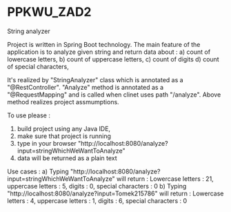 # PPKWU_ZAD2

String analyzer

Project is written in Spring Boot technology. The main feature of the application is to analyze given string and return data about : 
a) count of lowercase letters,
b) count of uppercase letters,
c) count of digits
d) count of special characters,


It's realized by "StringAnalyzer" class which is annotated as a "@RestController". 
"Analyze" method is annotated as a "@RequestMapping" and is called when clinet uses path "/analyze".
Above method realizes project assmumptions. 

To use please : 
1) build project using any Java IDE,
2) make sure that project is running
3) type in your browser "http://localhost:8080/analyze?input=stringWhichWeWantToAnalyze"
4) data will be returned as a plain text

Use cases :
a) Typing "http://localhost:8080/analyze?input=stringWhichWeWantToAnalyze" will return : Lowercase letters : 21, uppercase letters : 5, digits : 0, special characters : 0
b) Typing "http://localhost:8080/analyze?input=Tomek215786" will return : Lowercase letters : 4, uppercase letters : 1, digits : 6, special characters : 0